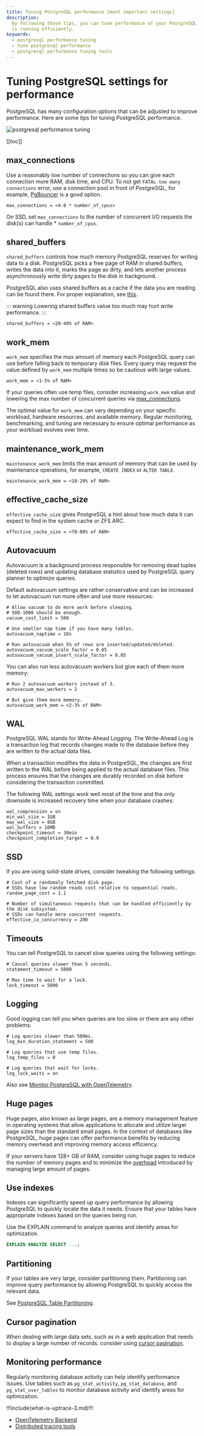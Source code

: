 ```yaml
---
title: Tuning PostgreSQL performance [most important settings]
description:
  By following these tips, you can tune performance of your PostgreSQL database and ensure that it
  is running efficiently.
keywords:
  - postgresql performance tuning
  - tune postgresql performance
  - postgresql performance tuning tools
---
```


# Tuning PostgreSQL settings for performance

PostgreSQL has many configuration options that can be adjusted to improve performance. Here are some
tips for tuning PostgreSQL performance.

![postgresql performance tuning](/performance-tuning/cover.png)

[[toc]]

## max_connections

Use a reasonably low number of connections so you can give each connection more RAM, disk time, and
CPU. To not get `FATAL too many connections` error, use a connection pool in front of PostgreSQL,
for example, [PgBouncer](https://pgbouncer.org/) is a good option.

```shell
max_connections = <4-8 * number_of_cpus>
```

On SSD, set `max_connections` to the number of concurrent I/O requests the disk(s) can handle \*
`number_of_cpus`.

## shared_buffers

`shared_buffers` controls how much memory PostgreSQL reserves for writing data to a disk. PostgreSQL
picks a free page of RAM in shared buffers, writes the data into it, marks the page as dirty, and
lets another process asynchronously write dirty pages to the disk in background.

PostgreSQL also uses shared buffers as a cache if the data you are reading can be found there. For
proper explanation, see
[this](https://www.2ndquadrant.com/wp-content/uploads/2019/05/Inside-the-PostgreSQL-Shared-Buffer-Cache.pdf).

<!-- prettier-ignore -->
::: warning
Lowering shared buffers value too much may hurt write performance.
:::

```shell
shared_buffers = <20-40% of RAM>
```

## work_mem

`work_mem` specifies the max amount of memory each PostgreSQL query can use before falling back to
temporary disk files. Every query may request the value defined by `work_mem` multiple times so be
cautious with large values.

```shell
work_mem = <1-5% of RAM>
```

If your queries often use temp files, consider increasing `work_mem` value and lowering the max
number of concurrent queries via [max_connections](#max-connections).

The optimal value for `work_mem` can vary depending on your specific workload, hardware resources,
and available memory. Regular monitoring, benchmarking, and tuning are necessary to ensure optimal
performance as your workload evolves over time.

## maintenance_work_mem

`maintenance_work_mem` limits the max amount of memory that can be used by maintenance operations,
for example, `CREATE INDEX` or `ALTER TABLE`.

```shell
maintenance_work_mem = <10-20% of RAM>
```

## effective_cache_size

`effective_cache_size` gives PostgreSQL a hint about how much data it can expect to find in the
system cache or ZFS ARC.

```shell
effective_cache_size = <70-80% of RAM>
```

## Autovacuum

Autovacuum is a background process responsible for removing dead tuples (deleted rows) and updating
database statistics used by PostgreSQL query planner to optimize queries.

Default autovacuum settings are rather conservative and can be increased to let autovacuum run more
often and use more resources:

```shell
# Allow vacuum to do more work before sleeping.
# 500-1000 should be enough.
vacuum_cost_limit = 500

# Use smaller nap time if you have many tables.
autovacuum_naptime = 10s

# Ran autovacuum when 5% of rows are inserted/updated/deleted.
autovacuum_vacuum_scale_factor = 0.05
autovacuum_vacuum_insert_scale_factor = 0.05
```

You can also run less autovacuum workers but give each of them more memory:

```shell
# Run 2 autovacuum workers instead of 3.
autovacuum_max_workers = 2

# But give them more memory.
autovacuum_work_mem = <2-3% of RAM>
```

## WAL

PostgreSQL WAL stands for Write-Ahead Logging. The Write-Ahead Log is a transaction log that records
changes made to the database before they are written to the actual data files.

When a transaction modifies the data in PostgreSQL, the changes are first written to the WAL before
being applied to the actual database files. This process ensures that the changes are durably
recorded on disk before considering the transaction committed.

The following WAL settings work well most of the time and the only downside is increased recovery
time when your database crashes:

```shell
wal_compression = on
min_wal_size = 1GB
max_wal_size = 8GB
wal_buffers = 16MB
checkpoint_timeout = 30min
checkpoint_completion_target = 0.9
```

## SSD

If you are using solid-state drives, consider tweaking the following settings:

```shell
# Cost of a randomaly fetched disk page.
# SSDs have low random reads cost relative to sequential reads.
random_page_cost = 1.1

# Number of simultaneous requests that can be handled efficiently by the disk subsystem.
# SSDs can handle more concurrent requests.
effective_io_concurrency = 200
```

## Timeouts

You can tell PostgreSQL to cancel slow queries using the following settings:

```shell
# Cancel queries slower than 5 seconds.
statement_timeout = 5000

# Max time to wait for a lock.
lock_timeout = 5000
```

## Logging

Good logging can tell you when queries are too slow or there are any other problems:

```shell
# Log queries slower than 500ms.
log_min_duration_statement = 500

# Log queries that use temp files.
log_temp_files = 0

# Log queries that wait for locks.
log_lock_waits = on
```

Also see
[Monitor PostgreSQL with OpenTelemetry](https://uptrace.dev/get/opentelemetry-postgresql.html).

## Huge pages

Huge pages, also known as large pages, are a memory management feature in operating systems that
allow applications to allocate and utilize larger page sizes than the standard small pages. In the
context of databases like PostgreSQL, huge pages can offer performance benefits by reducing memory
overhead and improving memory access efficiency.

If your servers have 128+ GB of RAM, consider using huge pages to reduce the number of memory pages
and to minimize the [overhead](https://blogs.oracle.com/linux/post/minimizing-struct-page-overhead)
introduced by managing large amount of pages.

## Use indexes

Indexes can significantly speed up query performance by allowing PostgreSQL to quickly locate the
data it needs. Ensure that your tables have appropriate indexes based on the queries being run.

Use the EXPLAIN command to analyze queries and identify areas for optimization.

```sql
EXPLAIN ANALYZE SELECT ...;
```

## Partitioning

If your tables are very large, consider partitioning them. Partitioning can improve query
performance by allowing PostgreSQL to quickly access the relevant data.

See [PostgreSQL Table Partitioning](/postgres/table-partition.md).

## Cursor pagination

When dealing with large data sets, such as in a web application that needs to display a large number
of records. consider using [cursor pagination](/guide/cursor-pagination.md).

## Monitoring performance

Regularly monitoring database activity can help identify performance issues. Use tables such as
`pg_stat_activity`, `pg_stat_database`, and `pg_stat_user_tables` to monitor database activity and
identify areas for optimization.

!!!include(what-is-uptrace-3.md)!!!

- [OpenTelemetry Backend](https://uptrace.dev/blog/opentelemetry-backend.html)
- [Distributed tracing tools](https://uptrace.dev/blog/distributed-tracing-tools.html)
